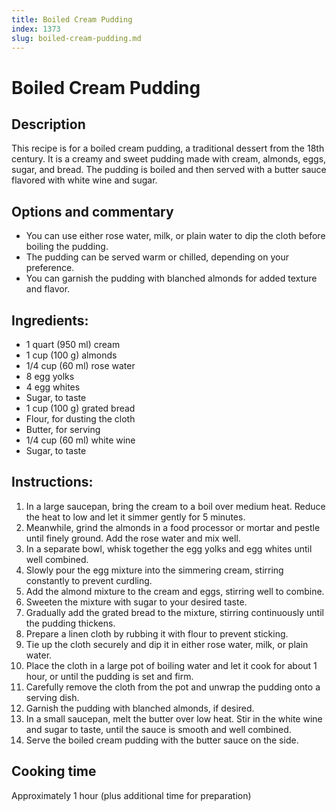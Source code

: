 ```yaml
---
title: Boiled Cream Pudding
index: 1373
slug: boiled-cream-pudding.md
---
```


# Boiled Cream Pudding

## Description
This recipe is for a boiled cream pudding, a traditional dessert from the 18th century. It is a creamy and sweet pudding made with cream, almonds, eggs, sugar, and bread. The pudding is boiled and then served with a butter sauce flavored with white wine and sugar.

## Options and commentary
- You can use either rose water, milk, or plain water to dip the cloth before boiling the pudding.
- The pudding can be served warm or chilled, depending on your preference.
- You can garnish the pudding with blanched almonds for added texture and flavor.

## Ingredients:
- 1 quart (950 ml) cream
- 1 cup (100 g) almonds
- 1/4 cup (60 ml) rose water
- 8 egg yolks
- 4 egg whites
- Sugar, to taste
- 1 cup (100 g) grated bread
- Flour, for dusting the cloth
- Butter, for serving
- 1/4 cup (60 ml) white wine
- Sugar, to taste

## Instructions:
1. In a large saucepan, bring the cream to a boil over medium heat. Reduce the heat to low and let it simmer gently for 5 minutes.
2. Meanwhile, grind the almonds in a food processor or mortar and pestle until finely ground. Add the rose water and mix well.
3. In a separate bowl, whisk together the egg yolks and egg whites until well combined.
4. Slowly pour the egg mixture into the simmering cream, stirring constantly to prevent curdling.
5. Add the almond mixture to the cream and eggs, stirring well to combine.
6. Sweeten the mixture with sugar to your desired taste.
7. Gradually add the grated bread to the mixture, stirring continuously until the pudding thickens.
8. Prepare a linen cloth by rubbing it with flour to prevent sticking.
9. Tie up the cloth securely and dip it in either rose water, milk, or plain water.
10. Place the cloth in a large pot of boiling water and let it cook for about 1 hour, or until the pudding is set and firm.
11. Carefully remove the cloth from the pot and unwrap the pudding onto a serving dish.
12. Garnish the pudding with blanched almonds, if desired.
13. In a small saucepan, melt the butter over low heat. Stir in the white wine and sugar to taste, until the sauce is smooth and well combined.
14. Serve the boiled cream pudding with the butter sauce on the side.

## Cooking time
Approximately 1 hour (plus additional time for preparation)